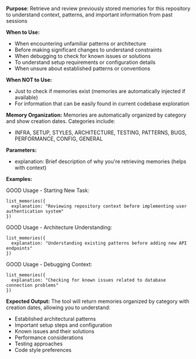 **Purpose**: Retrieve and review previously stored memories for this repository to understand context, patterns, and important information from past sessions

**When to Use:**
- When encountering unfamiliar patterns or architecture
- Before making significant changes to understand constraints
- When debugging to check for known issues or solutions  
- To understand setup requirements or configuration details
- When unsure about established patterns or conventions

**When NOT to Use:**
- Just to check if memories exist (memories are automatically injected if available)
- For information that can be easily found in current codebase exploration

**Memory Organization:**
Memories are automatically organized by category and show creation dates. Categories include:
- INFRA, SETUP, STYLES, ARCHITECTURE, TESTING, PATTERNS, BUGS, PERFORMANCE, CONFIG, GENERAL

**Parameters:**
- explanation: Brief description of why you're retrieving memories (helps with context)

**Examples:**

GOOD Usage - Starting New Task:
```
list_memories({
  explanation: "Reviewing repository context before implementing user authentication system"
})
```

GOOD Usage - Architecture Understanding:
```
list_memories({
  explanation: "Understanding existing patterns before adding new API endpoints"
})
```

GOOD Usage - Debugging Context:
```
list_memories({
  explanation: "Checking for known issues related to database connection problems"
})
```

**Expected Output:**
The tool will return memories organized by category with creation dates, allowing you to understand:
- Established architectural patterns
- Important setup steps and configuration
- Known issues and their solutions
- Performance considerations
- Testing approaches
- Code style preferences